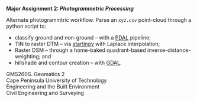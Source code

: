 **Major Assignment 2: *Photogrammetric Processing***

Alternate photogrammtric workflow. Parse an `xyz.csv` point-cloud through a python script to:
-	classify ground and non-ground – with a [PDAL](https://pdal.io/) pipeline;
-	TIN to raster DTM – via [startinpy](https://github.com/hugoledoux/startinpy/) with Laplace interpolation;
-	Raster DSM – through a home-baked quadrant-based inverse-distance-weighting; and 
-	hillshade and contour creation – with [GDAL](https://gdal.org/). 



GMS260S. Geomatics 2  
Cape Peninsula University of Technology  
Engineering and the Built Environment  
Civil Engineering and Surveying
